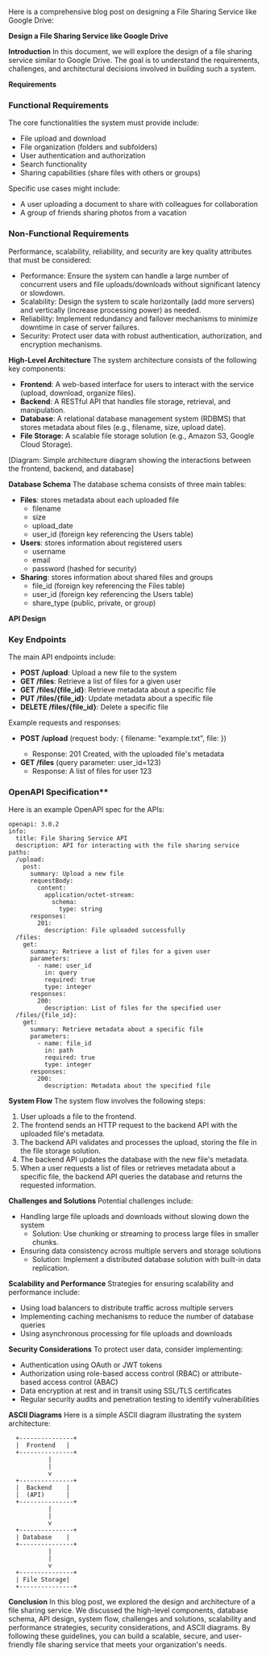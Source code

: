 Here is a comprehensive blog post on designing a File Sharing Service like Google Drive:

**Design a File Sharing Service like Google Drive**

**Introduction**
In this document, we will explore the design of a file sharing service similar to Google Drive. The goal is to understand the requirements, challenges, and architectural decisions involved in building such a system.

**Requirements**

### Functional Requirements

The core functionalities the system must provide include:

* File upload and download
* File organization (folders and subfolders)
* User authentication and authorization
* Search functionality
* Sharing capabilities (share files with others or groups)

Specific use cases might include:

* A user uploading a document to share with colleagues for collaboration
* A group of friends sharing photos from a vacation

### Non-Functional Requirements

Performance, scalability, reliability, and security are key quality attributes that must be considered:

* Performance: Ensure the system can handle a large number of concurrent users and file uploads/downloads without significant latency or slowdown.
* Scalability: Design the system to scale horizontally (add more servers) and vertically (increase processing power) as needed.
* Reliability: Implement redundancy and failover mechanisms to minimize downtime in case of server failures.
* Security: Protect user data with robust authentication, authorization, and encryption mechanisms.

**High-Level Architecture**
The system architecture consists of the following key components:

* **Frontend**: A web-based interface for users to interact with the service (upload, download, organize files).
* **Backend**: A RESTful API that handles file storage, retrieval, and manipulation.
* **Database**: A relational database management system (RDBMS) that stores metadata about files (e.g., filename, size, upload date).
* **File Storage**: A scalable file storage solution (e.g., Amazon S3, Google Cloud Storage).

[Diagram: Simple architecture diagram showing the interactions between the frontend, backend, and database]

**Database Schema**
The database schema consists of three main tables:

* **Files**: stores metadata about each uploaded file
	+ filename
	+ size
	+ upload_date
	+ user_id (foreign key referencing the Users table)
* **Users**: stores information about registered users
	+ username
	+ email
	+ password (hashed for security)
* **Sharing**: stores information about shared files and groups
	+ file_id (foreign key referencing the Files table)
	+ user_id (foreign key referencing the Users table)
	+ share_type (public, private, or group)

**API Design**

### Key Endpoints

The main API endpoints include:

* **POST /upload**: Upload a new file to the system
* **GET /files**: Retrieve a list of files for a given user
* **GET /files/{file_id}**: Retrieve metadata about a specific file
* **PUT /files/{file_id}**: Update metadata about a specific file
* **DELETE /files/{file_id}**: Delete a specific file

Example requests and responses:

* **POST /upload** (request body: { filename: "example.txt", file: <binary data> })
	+ Response: 201 Created, with the uploaded file's metadata
* **GET /files** (query parameter: user_id=123)
	+ Response: A list of files for user 123

### OpenAPI Specification**

Here is an example OpenAPI spec for the APIs:
```
openapi: 3.0.2
info:
  title: File Sharing Service API
  description: API for interacting with the file sharing service
paths:
  /upload:
    post:
      summary: Upload a new file
      requestBody:
        content:
          application/octet-stream:
            schema:
              type: string
      responses:
        201:
          description: File uploaded successfully
  /files:
    get:
      summary: Retrieve a list of files for a given user
      parameters:
        - name: user_id
          in: query
          required: true
          type: integer
      responses:
        200:
          description: List of files for the specified user
  /files/{file_id}:
    get:
      summary: Retrieve metadata about a specific file
      parameters:
        - name: file_id
          in: path
          required: true
          type: integer
      responses:
        200:
          description: Metadata about the specified file
```

**System Flow**
The system flow involves the following steps:

1. User uploads a file to the frontend.
2. The frontend sends an HTTP request to the backend API with the uploaded file's metadata.
3. The backend API validates and processes the upload, storing the file in the file storage solution.
4. The backend API updates the database with the new file's metadata.
5. When a user requests a list of files or retrieves metadata about a specific file, the backend API queries the database and returns the requested information.

**Challenges and Solutions**
Potential challenges include:

* Handling large file uploads and downloads without slowing down the system
	+ Solution: Use chunking or streaming to process large files in smaller chunks.
* Ensuring data consistency across multiple servers and storage solutions
	+ Solution: Implement a distributed database solution with built-in data replication.

**Scalability and Performance**
Strategies for ensuring scalability and performance include:

* Using load balancers to distribute traffic across multiple servers
* Implementing caching mechanisms to reduce the number of database queries
* Using asynchronous processing for file uploads and downloads

**Security Considerations**
To protect user data, consider implementing:

* Authentication using OAuth or JWT tokens
* Authorization using role-based access control (RBAC) or attribute-based access control (ABAC)
* Data encryption at rest and in transit using SSL/TLS certificates
* Regular security audits and penetration testing to identify vulnerabilities

**ASCII Diagrams**
Here is a simple ASCII diagram illustrating the system architecture:
```
  +---------------+
  |  Frontend   |
  +---------------+
           |
           |
           v
  +---------------+
  |  Backend    |
  |  (API)      |
  +---------------+
           |
           |
           v
  +---------------+
  | Database    |
  +---------------+
           |
           |
           v
  +---------------+
  | File Storage|
  +---------------+
```

**Conclusion**
In this blog post, we explored the design and architecture of a file sharing service. We discussed the high-level components, database schema, API design, system flow, challenges and solutions, scalability and performance strategies, security considerations, and ASCII diagrams. By following these guidelines, you can build a scalable, secure, and user-friendly file sharing service that meets your organization's needs.